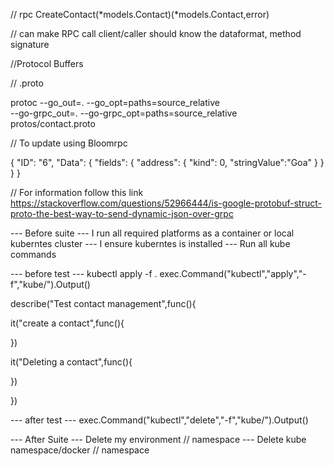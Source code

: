 
// rpc CreateContact(*models.Contact)(*models.Contact,error)

// can make RPC call client/caller should know the dataformat, method signature

//Protocol Buffers

// .proto


protoc --go_out=. --go_opt=paths=source_relative \
    --go-grpc_out=. --go-grpc_opt=paths=source_relative \
    protos/contact.proto

// To update using Bloomrpc

{
  "ID": "6",
  "Data": {
    "fields": {
      "address": {
        "kind": 0,
        "stringValue":"Goa"
      }
    }
  }
}

// For information follow this link https://stackoverflow.com/questions/52966444/is-google-protobuf-struct-proto-the-best-way-to-send-dynamic-json-over-grpc


--- Before suite
      --- I run all required platforms as a container or local kuberntes cluster
      --- I ensure kuberntes is installed
      --- Run all kube commands


--- before test
--- kubectl apply -f .
exec.Command("kubectl","apply","-f","kube/").Output()


describe("Test contact management",func(){

it("create a contact",func(){



})

it("Deleting a contact",func(){

  
})

})


--- after test
--- exec.Command("kubectl","delete","-f","kube/").Output()


--- After Suite
      --- Delete my environment // namespace
      --- Delete kube namespace/docker // namespace